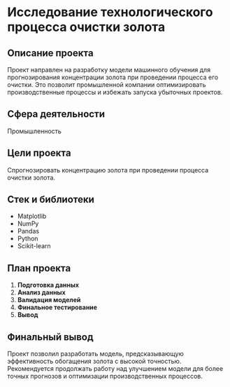 # Исследование технологического процесса очистки золота

## Описание проекта
Проект направлен на разработку модели машинного обучения для прогнозирования концентрации золота при проведении процесса его очистки. Это позволит промышленной компании оптимизировать производственные процессы и избежать запуска убыточных проектов.

## Сфера деятельности
Промышленность

## Цели проекта
Спрогнозировать концентрацию золота при проведении процесса очистки золота.

## Стек и библиотеки
- Matplotlib
- NumPy
- Pandas
- Python
- Scikit-learn

## План проекта
1. **Подготовка данных**
2. **Анализ данных**
3. **Валидация моделей**
4. **Финальное тестирование**
5. **Вывод**

## Финальный вывод
Проект позволил разработать модель, предсказывающую эффективность обогащения золота с высокой точностью. Рекомендуется продолжать работу над улучшением модели для более точных прогнозов и оптимизации производственных процессов.
